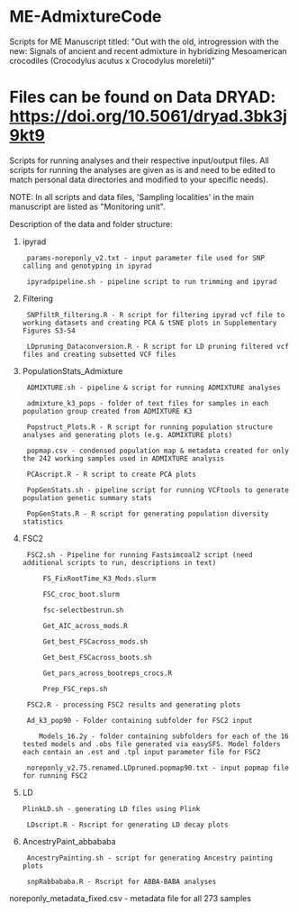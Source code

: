 # ME-AdmixtureCode
Scripts for ME Manuscript titled: "Out with the old, introgression with the new: Signals of ancient and recent admixture in hybridizing Mesoamerican crocodiles (Crocodylus acutus x Crocodylus moreletii)"

# Files can be found on Data DRYAD: https://doi.org/10.5061/dryad.3bk3j9kt9

Scripts for running analyses and their respective input/output files. All scripts for running the analyses are given as is and need to be edited to match personal data directories and modified to your specific needs).

NOTE: In all scripts and data files, 'Sampling localities' in the main manuscript are listed as "Monitoring unit".

Description of the data and folder structure: 

1. ipyrad

        params-noreponly_v2.txt - input parameter file used for SNP calling and genotyping in ipyrad
   
        ipyradpipeline.sh - pipeline script to run trimming and ipyrad

2. Filtering
   
        SNPfiltR_filtering.R - R script for filtering ipyrad vcf file to working datasets and creating PCA & tSNE plots in Supplementary Figures S3-S4
   
        LDpruning_Dataconversion.R - R script for LD pruning filtered vcf files and creating subsetted VCF files 

3. PopulationStats_Admixture
   
        ADMIXTURE.sh - pipeline & script for running ADMIXTURE analyses
   
        admixture_k3_pops - folder of text files for samples in each population group created from ADMIXTURE K3
   
        Popstruct_Plots.R - R script for running population structure analyses and generating plots (e.g. ADMIXTURE plots)
   
        popmap.csv - condensed population map & metadata created for only the 242 working samples used in ADMIXTURE analysis
   
        PCAscript.R - R script to create PCA plots
   
        PopGenStats.sh - pipeline script for running VCFtools to generate population genetic summary stats
   
        PopGenStats.R - R script for generating population diversity statistics

4. FSC2
   
        FSC2.sh - Pipeline for running Fastsimcoal2 script (need additional scripts to run, descriptions in text)
   
            FS_FixRootTime_K3_Mods.slurm
   
            FSC_croc_boot.slurm
   
            fsc-selectbestrun.sh
   
            Get_AIC_across_mods.R
   
            Get_best_FSCacross_mods.sh
   
            Get_best_FSCacross_boots.sh
   
            Get_pars_across_bootreps_crocs.R
   
            Prep_FSC_reps.sh
   
        FSC2.R - processing FSC2 results and generating plots
   
        Ad_k3_pop90 - Folder containing subfolder for FSC2 input
   
           Models_16.2y - folder containing subfolders for each of the 16 tested models and .obs file generated via easySFS. Model folders each contain an .est and .tpl input parameter file for FSC2
   
        noreponly_v2.75.renamed.LDpruned.popmap90.txt - input popmap file for running FSC2

5. LD
   
       PlinkLD.sh - generating LD files using Plink
   
        LDscript.R - Rscript for generating LD decay plots
   
6. AncestryPaint_abbababa
   
        AncestryPainting.sh - script for generating Ancestry painting plots
    
        snpRabbababa.R - Rscript for ABBA-BABA analyses

noreponly_metadata_fixed.csv - metadata file for all 273 samples 
